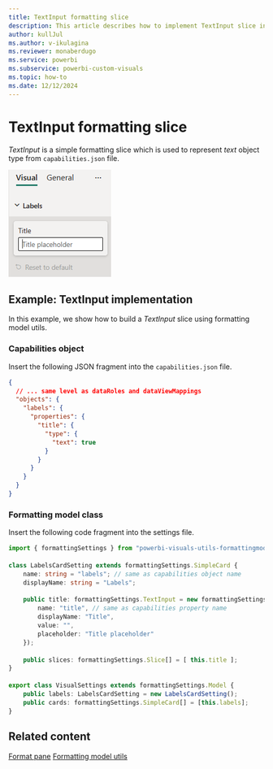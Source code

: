 ```yaml
---
title: TextInput formatting slice
description: This article describes how to implement TextInput slice in custom visuals using the formatting model utils
author: kullJul
ms.author: v-ikulagina
ms.reviewer: monaberdugo
ms.service: powerbi
ms.subservice: powerbi-custom-visuals
ms.topic: how-to
ms.date: 12/12/2024
---
```


# TextInput formatting slice

*TextInput* is a simple formatting slice which is used to represent *text* object type from `capabilities.json` file.

![Screenshot of the TextInput slice](media/format-pane/text-input.png)

## Example: TextInput implementation

In this example, we show how to build a *TextInput* slice using formatting model utils.

### Capabilities object

Insert the following JSON fragment into the `capabilities.json` file.

```json
{
  // ... same level as dataRoles and dataViewMappings
  "objects": {
    "labels": {
      "properties": {
        "title": {
          "type": {
            "text": true
          }
        }
      }
    }
  }
}
```

### Formatting model class

Insert the following code fragment into the settings file.

```typescript
import { formattingSettings } from "powerbi-visuals-utils-formattingmodel";

class LabelsCardSetting extends formattingSettings.SimpleCard {
    name: string = "labels"; // same as capabilities object name
    displayName: string = "Labels";

    public title: formattingSettings.TextInput = new formattingSettings.TextInput({
        name: "title", // same as capabilities property name
        displayName: "Title",
        value: "",
        placeholder: "Title placeholder"
    });
    
    public slices: formattingSettings.Slice[] = [ this.title ];
}

export class VisualSettings extends formattingSettings.Model {
    public labels: LabelsCardSetting = new LabelsCardSetting();
    public cards: formattingSettings.SimpleCard[] = [this.labels];
}
```

## Related content

[Format pane](format-pane-general.md)
[Formatting model utils](utils-formatting-model.md)